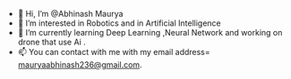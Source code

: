 - 👋 Hi, I’m @Abhinash Maurya
- 👀 I’m interested in Robotics and in Artificial Intelligence
- 🌱 I’m currently learning Deep Learning ,Neural Network and working on drone that use Ai .
- 📫 You can contact with me with my email address= mauryaabhinash236@gmail.com.
  
<!---
Abhinash1233/Abhinash1233 is a ✨ special ✨ repository because its `README.md` (this file) appears on your GitHub profile.
You can click the Preview link to take a look at your changes.
--->
